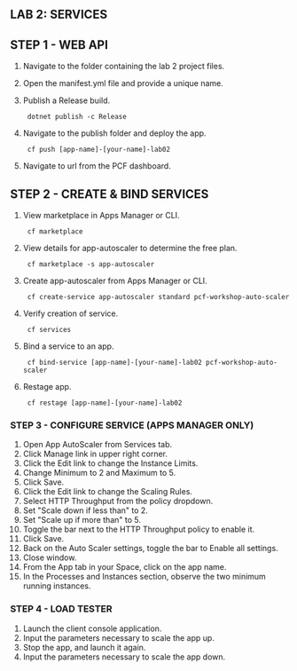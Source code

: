 ﻿## LAB 2: SERVICES

## STEP 1 - WEB API

1. Navigate to the folder containing the lab 2 project files.
2. Open the manifest.yml file and provide a unique name.
3. Publish a Release build.

		dotnet publish -c Release

4. Navigate to the publish folder and deploy the app.

		cf push [app-name]-[your-name]-lab02

5. Navigate to url from the PCF dashboard.

## STEP 2 - CREATE & BIND SERVICES

1. View marketplace in Apps Manager or CLI.

		cf marketplace

2. View details for app-autoscaler to determine the free plan.

		cf marketplace -s app-autoscaler

3. Create app-autoscaler from Apps Manager or CLI.

		cf create-service app-autoscaler standard pcf-workshop-auto-scaler

4. Verify creation of service.

		cf services

5. Bind a service to an app.

		cf bind-service [app-name]-[your-name]-lab02 pcf-workshop-auto-scaler

6. Restage app.

		cf restage [app-name]-[your-name]-lab02
	
### STEP 3 - CONFIGURE SERVICE (APPS MANAGER ONLY)

1. Open App AutoScaler from Services tab.
2. Click Manage link in upper right corner.
3. Click the Edit link to change the Instance Limits.
4. Change Minimum to 2 and Maximum to 5.
5. Click Save.
6. Click the Edit link to change the Scaling Rules.
7. Select HTTP Throughput from the policy dropdown.
8. Set "Scale down if less than" to 2.
9. Set "Scale up if more than" to 5.
10. Toggle the bar next to the HTTP Throughput policy to enable it.
11. Click Save.
12. Back on the Auto Scaler settings, toggle the bar to Enable all settings.
13. Close window.
14. From the App tab in your Space, click on the app name.
15. In the Processes and Instances section, observe the two minimum running instances.

### STEP 4 - LOAD TESTER

1. Launch the client console application.
2. Input the parameters necessary to scale the app up.
3. Stop the app, and launch it again.
4. Input the parameters necessary to scale the app down.